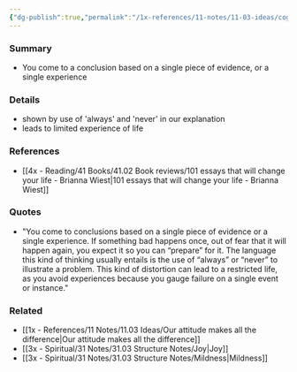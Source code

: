 ```yaml
---
{"dg-publish":true,"permalink":"/1x-references/11-notes/11-03-ideas/cognitive-biases-overgeneralization/","title":"permanent note"}
---
```



### Summary
- You come to a conclusion based on a single piece of evidence, or a single experience

### Details
- shown by use of 'always' and 'never' in our explanation
- leads to limited experience of life

### References
- [[4x - Reading/41 Books/41.02 Book reviews/101 essays that will change your life - Brianna Wiest\|101 essays that will change your life - Brianna Wiest]]

### Quotes
- "You come to conclusions based on a single piece of evidence or a single experience. If something bad happens once, out of fear that it will happen again, you expect it so you can “prepare” for it. The language this kind of thinking usually entails is the use of “always” or “never” to illustrate a problem. This kind of distortion can lead to a restricted life, as you avoid experiences because you gauge failure on a single event or instance."

### Related
- [[1x - References/11 Notes/11.03 Ideas/Our attitude makes all the difference\|Our attitude makes all the difference]]
- [[3x - Spiritual/31 Notes/31.03 Structure Notes/Joy\|Joy]]
- [[3x - Spiritual/31 Notes/31.03 Structure Notes/Mildness\|Mildness]]